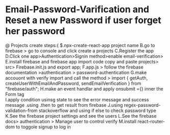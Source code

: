 # Email-Password-Varification and Reset a new Password if user forget her password
@ Projects create steps:{
$.npx-create-react-app project name 
B.go to firebase > go to console and click create a projects
C.Register the app
D.Click one  app>Authentication>Signin method>enable email-verification>
E.install firebase and firebase app import code copy and paste projects> src> Firebase.init.js and export app;
F.app.js > follow the firebase documentation >authentication > password-authentication 
G.make accouont with verify import and call the method > import { getAuth, createUserWithEmailAndPassword, sendEmailVerification } from "firebase/auth";
H.make an event handlar and apply onsubmit ={} inner the Form tag  
I.apply condition usinsg state to see the error message and success message .using .then to get result from firebase 
J.using regex-password-validation-from stackoverflow and using if else to check password type 
K.See the firebase project settings and see the  users 
L.See the firebase docs> authentication > Manage user to control verify 
M.install react-router-dom to toggole signup to log in 


